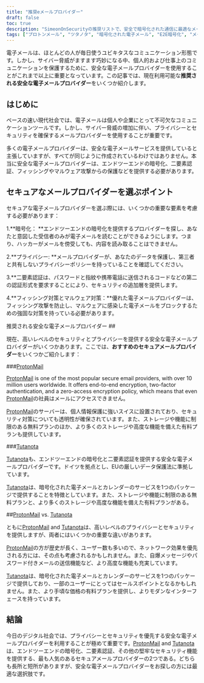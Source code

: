 ```yaml
---
title: "推奨eメールプロバイダー"
draft: false
toc: true
description: "SimeonOnSecurityの推奨リストで、安全で暗号化された通信に最適なメールプロバイダを見つけましょう。エンドツーエンドの暗号化が可能なProtonMailや、暗号化されたメール通信のためのもう一つの安全なオプションであるTutanotaなど、トップピックをご覧ください。"
tags: ["プロトンメール", "ツタノタ", "暗号化された電子メール", "E2E暗号化", "メールセキュリティ", "オンラインプライバシー", "推奨メールプロバイダー", "SimeonOnSecurity（シメオンセキュリティ"]
---
```


電子メールは、ほとんどの人が毎日使うユビキタスなコミュニケーション形態です。しかし、サイバー脅威がますます巧妙になる中、個人的および仕事上のコミュニケーションを保護するために、安全な電子メールプロバイダーを使用することがこれまで以上に重要となっています。この記事では、現在利用可能な**推奨される安全な電子メールプロバイダー**をいくつか紹介します。

## はじめに

ペースの速い現代社会では、電子メールは個人や企業にとって不可欠なコミュニケーションツールです。しかし、サイバー脅威の増加に伴い、プライバシーとセキュリティを確保するメールプロバイダーを使用することが重要です。

多くの電子メールプロバイダーは、安全な電子メールサービスを提供していると主張していますが、すべてが同じように作成されているわけではありません。本当に安全な電子メールプロバイダーは、エンドツーエンドの暗号化、二要素認証、フィッシングやマルウェア攻撃からの保護などを提供する必要があります。

## セキュアなメールプロバイダーを選ぶポイント

セキュアな電子メールプロバイダーを選ぶ際には、いくつかの重要な要素を考慮する必要があります：

1.**暗号化： **エンドツーエンドの暗号化を提供するプロバイダーを探し、あなたと意図した受信者のみが電子メールを読むことができるようにします。つまり、ハッカーがメールを傍受しても、内容を読み取ることはできません。

2.**プライバシー: **メールプロバイダーが、あなたのデータを保護し、第三者と共有しないプライバシーポリシーを持っていることを確認してください。

3.**二要素認証は、パスワードと指紋や携帯電話に送信されるコードなどの第二の認証形式を要求することにより、セキュリティの追加層を提供します。

4.**フィッシング対策とマルウェア対策：**優れた電子メールプロバイダーは、フィッシング攻撃を防止し、マルウェアに感染した電子メールをブロックするための強固な対策を持っている必要があります。

推奨される安全な電子メールプロバイダー ##

現在、高いレベルのセキュリティとプライバシーを提供する安全な電子メールプロバイダーがいくつかあります。ここでは、**おすすめのセキュアメールプロバイダー**をいくつかご紹介します：

###[ProtonMail](https://pr.tn/ref/KWMTP5393DR0)

[ProtonMail](https://pr.tn/ref/KWMTP5393DR0) is one of the most popular secure email providers, with over 10 million users worldwide. It offers end-to-end encryption, two-factor authentication, and a zero-access encryption policy, which means that even [ProtonMail](https://pr.tn/ref/KWMTP5393DR0)の社員はメールにアクセスできません。

[ProtonMail](https://pr.tn/ref/KWMTP5393DR0)のサーバーは、個人情報保護に強いスイスに設置されており、セキュリティ対策についても透明性が確保されています。また、ストレージや機能に制限のある無料プランのほか、より多くのストレージや高度な機能を備えた有料プランも提供しています。

###[Tutanota](https://tutanota.com/)

[Tutanota](https://tutanota.com/)も、エンドツーエンドの暗号化と二要素認証を提供する安全な電子メールプロバイダーです。ドイツを拠点とし、EUの厳しいデータ保護法に準拠しています。

[Tutanota](https://tutanota.com/)は、暗号化された電子メールとカレンダーのサービスを1つのパッケージで提供することを特徴としています。また、ストレージや機能に制限のある無料プランと、より多くのストレージや高度な機能を備えた有料プランがある。

##[ProtonMail](https://pr.tn/ref/KWMTP5393DR0) vs. [Tutanota](https://tutanota.com/)

ともに[ProtonMail](https://pr.tn/ref/KWMTP5393DR0) and [Tutanota](https://tutanota.com/)は、高いレベルのプライバシーとセキュリティを提供しますが、両者にはいくつかの重要な違いがあります。

[ProtonMail](https://pr.tn/ref/KWMTP5393DR0)の方が歴史が長く、ユーザー数も多いので、ネットワーク効果を優先される方には、その点も考慮されるかもしれません。また、自爆メッセージやパスワード付きメールの送信機能など、より高度な機能も充実しています。

[Tutanota](https://tutanota.com/)は、暗号化された電子メールとカレンダーのサービスを1つのパッケージで提供しており、一部のユーザーにとってはセールスポイントとなるかもしれません。また、より手頃な価格の有料プランを提供し、よりモダンなインターフェースを持っています。

## 結論

今日のデジタル社会では、プライバシーとセキュリティを優先する安全な電子メールプロバイダーを利用することが極めて重要です。[ProtonMail](https://pr.tn/ref/KWMTP5393DR0) and [Tutanota](https://tutanota.com/)は、エンドツーエンドの暗号化、二要素認証、その他の堅牢なセキュリティ機能を提供する、最も人気のあるセキュアメールプロバイダーの2つである。どちらも長所と短所がありますが、安全な電子メールプロバイダーをお探しの方には最適な選択肢です。